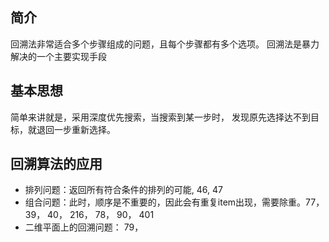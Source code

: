 ## 简介

回溯法非常适合多个步骤组成的问题，且每个步骤都有多个选项。
回溯法是暴力解决的一个主要实现手段

## 基本思想

简单来讲就是，采用深度优先搜索，当搜索到某一步时， 发现原先选择达不到目标，就退回一步重新选择。


## 回溯算法的应用

- 排列问题：返回所有符合条件的排列的可能, 46, 47
- 组合问题：此时，顺序是不重要的，因此会有重复item出现，需要除重。77， 39， 40， 216， 78， 90， 401
- 二维平面上的回溯问题： 79， 

